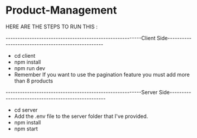 # Product-Management
HERE ARE THE STEPS TO RUN THIS :

---------------------------------------------------------Client Side---------------------------------------------------
* cd client
* npm install
* npm run dev
* Remember If you want to use the pagination feature you must add more than 8 products

---------------------------------------------------------Server Side---------------------------------------------------
  * cd server
  * Add the .env file to the server folder that I've provided.
  * npm install
  * npm start

